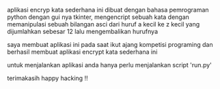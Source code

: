 aplikasi encryp kata sederhana ini dibuat dengan bahasa pemrograman python dengan
gui nya tkinter, mengencript sebuah kata dengan memanipulasi sebuah bilangan asci
dari huruf a kecil ke z kecil yang dijumlahkan sebesar 12 lalu mengembalikan hurufnya

saya membuat aplikasi ini pada saat ikut ajang kompetisi programing dan
berhasil membuat aplikasi encrypt kata sederhana ini

untuk menjalankan aplikasi anda hanya perlu menjalankan script 'run.py'

terimakasih
happy hacking !!
